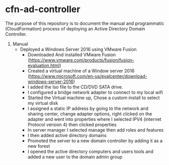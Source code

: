 # cfn-ad-controller
The purpose of this repository is to document the manual and programmatic (CloudFormation) process of deploying an Active Directory Domain Controller.

1. Manual
    - Deployed a Windows Server 2016 using VMware Fusion
        - Downloaded And installed VMware Fusion (https://www.vmware.com/products/fusion/fusion-evaluation.html)
        - Created a virtual machine of a Window server 2016 (https://www.microsoft.com/en-us/evalcenter/download-windows-server-2016)
        - I added the Iso file to the CD/DVD SATA drive. 
        - I configured a bridge network adapter to connect to my local wifi
        - Started the Virtual machine up, Chose a custom install to select my virtual disk
        - I assigned a static IP address by going to the network and sharing center, change adapter options, right clicked on the adapter and went into properties where I selected IPV4 (internet Protocol version 4) then clicked properties
        - In server manager I selected manage then add roles and features
        - I then added active directory domains
        - Promoted the server to a new domain controller by adding it as a new forest
        - I opened the active directory computers and users tools and added a new user to the domain admin group


        







